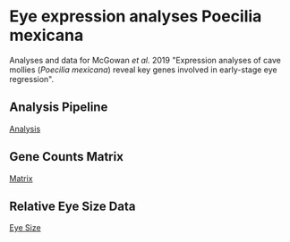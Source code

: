 # Eye expression analyses Poecilia mexicana
Analyses and data for McGowan <i>et al.</i> 2019 "Expression analyses of cave mollies (<i>Poecilia mexicana</i>) reveal key genes involved in early-stage eye regression". 


## Analysis Pipeline
[Analysis](analysis_pipeline.md)


## Gene Counts Matrix
[Matrix](gene_counts_matrix.csv)


## Relative Eye Size Data
[Eye Size](relative_eye_size.csv)

